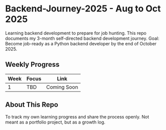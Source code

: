 # Backend-Journey-2025 - Aug to Oct 2025
Learning backend development to prepare for job hunting.
This repo documents my 3-month self-directed backend development journey.
Goal: Become job-ready as a Python backend developer by the end of October 2025.

## Weekly Progress
| Week | Focus | Link |
|------|-------|------|
| 1 | TBD | Coming Soon |

## About This Repo
To track my own learning progress and share the process openly. Not meant as a portfolio project, but as a growth log.
